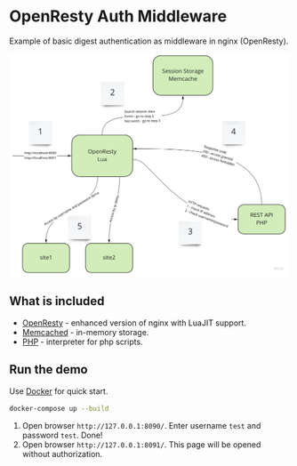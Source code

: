 # OpenResty Auth Middleware

Example of basic digest authentication as middleware in nginx (OpenResty).

![Diagram](diagram.jpg)

## What is included

* [OpenResty](https://openresty.org/) - enhanced version of nginx with LuaJIT support.
* [Memcached](https://memcached.org/) - in-memory storage.
* [PHP](https://php.net) - interpreter for php scripts.

## Run the demo

Use [Docker](https://www.docker.com/) for quick start.

```bash
docker-compose up --build
```

1) Open browser `http://127.0.0.1:8090/`. Enter username `test` and password `test`. Done!
2) Open browser `http://127.0.0.1:8091/`. This page will be opened without authorization.


